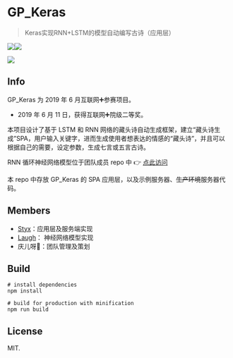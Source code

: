 # GP_Keras
> Keras实现RNN+LSTM的模型自动编写古诗（应用层）

![](https://img.shields.io/david/Styx11/GP_Keras.svg)![](https://img.shields.io/github/license/Styx11/GP_Keras.svg)

![](https://s2.ax1x.com/2019/06/05/VURnVx.gif)

## Info
GP_Keras 为 2019 年 6 月互联网➕参赛项目。

* 2019 年 6 月 11 日，获得互联网➕院级二等奖。

本项目设计了基于 LSTM 和 RNN 网络的藏头诗自动生成框架，建立“藏头诗生成”SPA，用户输入关键字，进而生成使用者想表达的情感的“藏头诗”，并且可以根据自己的需要，设定参数，生成七言或五言古诗。

RNN 循环神经网络模型位于团队成员 repo 中 👉 [点此访问](https://github.com/laugh12321/GeneratePoetry-Translate)

本 repo 中存放 GP_Keras 的 SPA 应用层，以及示例服务器、~~生产环境~~服务器代码。

## Members
* [Styx](https://github.com/Styx11)：应用层及服务端实现
* [Laugh](https://github.com/laugh12321)： 神经网络模型实现
* 庆儿呀🌸：团队管理及策划

## Build
```
# install dependencies
npm install

# build for production with minification
npm run build
```

## License
MIT.